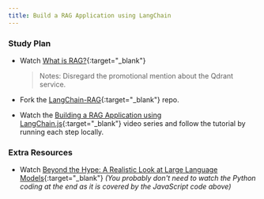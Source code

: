 ```yaml
---
title: Build a RAG Application using LangChain
---
```


### Study Plan

  - Watch [What is RAG?](https://www.youtube.com/watch?v=rtIyQPJUd_U){:target="_blank"}
    > Notes: Disregard the promotional mention about the Qdrant service.

  - Fork the [LangChain-RAG](https://github.com/in-tech-gration/LangChain-RAG){:target="_blank"} repo.
  - Watch the [Building a RAG Application using LangChain.js](https://www.youtube.com/playlist?list=PLdo7hJB0agElRmR33xq3x2lTFDaiwqg88){:target="_blank"} video series and follow the tutorial by running each step locally.

### Extra Resources

  - Watch [Beyond the Hype: A Realistic Look at Large Language Models](https://www.youtube.com/watch?v=Pv0cfsastFs){:target="_blank"} _(You probably don't need to watch the Python coding at the end as it is covered by the JavaScript code above)_